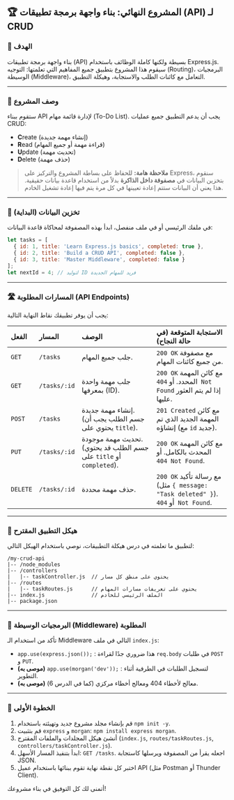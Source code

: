 ## 🏆 المشروع النهائي: بناء واجهة برمجة تطبيقات (API) لـ CRUD

### 🎯 الهدف
بناء واجهة برمجة تطبيقات (API) بسيطة ولكنها كاملة الوظائف باستخدام Express.js. سيقوم هذا المشروع بتطبيق جميع المفاهيم التي تعلمتها: التوجيه (Routing)، البرمجيات الوسيطة (Middleware)، التعامل مع كائنات الطلب والاستجابة، وهيكلة التطبيق.

---

### 📝 وصف المشروع
ستقوم ببناء API لإدارة قائمة مهام (To-Do List). يجب أن يدعم التطبيق جميع عمليات CRUD:
* **C**reate (إنشاء مهمة جديدة)
* **R**ead (قراءة مهمة أو جميع المهام)
* **U**pdate (تحديث مهمة)
* **D**elete (حذف مهمة)

> **ملاحظة هامة:** للحفاظ على بساطة المشروع والتركيز على Express، سنقوم بتخزين البيانات في **مصفوفة داخل الذاكرة** بدلاً من استخدام قاعدة بيانات حقيقية. هذا يعني أن البيانات ستتم إعادة تعيينها في كل مرة يتم فيها إعادة تشغيل الخادم.

---

### 💾 تخزين البيانات (البداية)
في ملفك الرئيسي أو في ملف منفصل، ابدأ بهذه المصفوفة لمحاكاة قاعدة البيانات:
```javascript
let tasks = [
  { id: 1, title: 'Learn Express.js basics', completed: true },
  { id: 2, title: 'Build a CRUD API', completed: false },
  { id: 3, title: 'Master Middleware', completed: false }
];
let nextId = 4; // لتوليد ID فريد للمهام الجديدة
```

---

### 🛣️ المسارات المطلوبة (API Endpoints)
يجب أن يوفر تطبيقك نقاط النهاية التالية:

| الفعل | المسار | الوصف | الاستجابة المتوقعة (في حالة النجاح) |
| :--- | :--- | :--- | :--- |
| `GET` | `/tasks` | جلب جميع المهام. | `200 OK` مع مصفوفة من جميع كائنات المهام. |
| `GET` | `/tasks/:id` | جلب مهمة واحدة بمعرفها (ID). | `200 OK` مع كائن المهمة المحدد. أو `404 Not Found` إذا لم يتم العثور عليها. |
| `POST`| `/tasks` | إنشاء مهمة جديدة. (جسم الطلب يجب أن يحتوي على `title`). | `201 Created` مع كائن المهمة الجديد الذي تم إنشاؤه (مع `id` جديد). |
| `PUT` | `/tasks/:id` | تحديث مهمة موجودة. (جسم الطلب قد يحتوي على `title` أو `completed`). | `200 OK` مع كائن المهمة المحدث بالكامل. أو `404 Not Found`. |
| `DELETE`| `/tasks/:id` | حذف مهمة محددة. | `200 OK` مع رسالة تأكيد (مثل `{ message: "Task deleted" }`). أو `404 Not Found`. |

---

### 📂 هيكل التطبيق المقترح
لتطبيق ما تعلمته في درس هيكلة التطبيقات، نوصي باستخدام الهيكل التالي:
```
/my-crud-api
|-- /node_modules
|-- /controllers
|   |-- taskController.js  // يحتوي على منطق كل مسار
|-- /routes
|   |-- taskRoutes.js      // يحتوي على تعريفات مسارات المهام
|-- index.js               // الملف الرئيسي للخادم
|-- package.json
```

---

### 🔗 البرمجيات الوسيطة (Middleware) المطلوبة
تأكد من استخدام الـ Middleware التالي في ملف `index.js`:
* `app.use(express.json());` : هذا ضروري جدًا لقراءة `req.body` في طلبات `POST` و `PUT`.
* **(موصى به)** `app.use(morgan('dev'));` : لتسجيل الطلبات في الطرفية أثناء التطوير.
* **(موصى به)** معالج لأخطاء 404 ومعالج أخطاء مركزي (كما في الدرس 6).

---

### 🚀 الخطوة الأولى
1.  قم بإنشاء مجلد مشروع جديد وتهيئته باستخدام `npm init -y`.
2.  قم بتثبيت `express` و `morgan`: `npm install express morgan`.
3.  أنشئ هيكل المجلدات والملفات المقترح (`index.js`, `routes/taskRoutes.js`, `controllers/taskController.js`).
4.  ابدأ بتنفيذ المسار الأسهل: `GET /tasks`. اجعله يقرأ من المصفوفة ويرسلها كاستجابة JSON.
5.  اختبر كل نقطة نهاية تقوم ببنائها باستخدام عميل API (مثل Postman أو Thunder Client).

أتمنى لك كل التوفيق في بناء مشروعك!